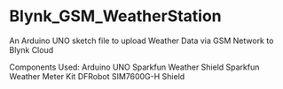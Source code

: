 # Blynk_GSM_WeatherStation
An Arduino UNO sketch file to upload Weather Data via GSM Network to Blynk Cloud

Components Used:
Arduino UNO
Sparkfun Weather Shield
Sparkfun Weather Meter Kit
DFRobot SIM7600G-H Shield
